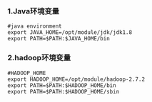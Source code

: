 ### 1.Java环境变量

```
#java environment
export JAVA_HOME=/opt/module/jdk/jdk1.8
export PATH=$PATH:$JAVA_HOME/bin
```



### 2.hadoop环境变量

```
#HADOOP_HOME
export HADOOP_HOME=/opt/module/hadoop-2.7.2
export PATH=$PATH:$HADOOP_HOME/bin
export PATH=$PATH:$HADOOP_HOME/sbin
```

